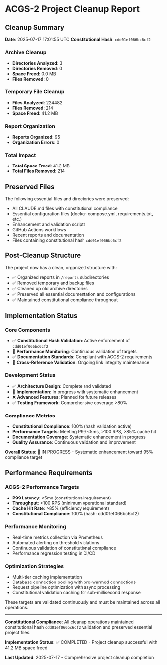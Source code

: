 # ACGS-2 Project Cleanup Report
<!-- Constitutional Hash: cdd01ef066bc6cf2 -->

## Cleanup Summary

**Date**: 2025-07-17 17:01:55 UTC
**Constitutional Hash**: `cdd01ef066bc6cf2`

### Archive Cleanup
- **Directories Analyzed**: 3
- **Directories Removed**: 0
- **Space Freed**: 0.0 MB
- **Files Removed**: 0

### Temporary File Cleanup
- **Files Analyzed**: 224482
- **Files Removed**: 214
- **Space Freed**: 41.2 MB

### Report Organization
- **Reports Organized**: 95
- **Organization Errors**: 0

### Total Impact
- **Total Space Freed**: 41.2 MB
- **Total Files Removed**: 214

## Preserved Files

The following essential files and directories were preserved:
- All CLAUDE.md files with constitutional compliance
- Essential configuration files (docker-compose.yml, requirements.txt, etc.)
- Enhancement and validation scripts
- GitHub Actions workflows
- Recent reports and documentation
- Files containing constitutional hash `cdd01ef066bc6cf2`

## Post-Cleanup Structure

The project now has a clean, organized structure with:
- ✅ Organized reports in `/reports` subdirectories
- ✅ Removed temporary and backup files
- ✅ Cleaned up old archive directories
- ✅ Preserved all essential documentation and configurations
- ✅ Maintained constitutional compliance throughout



## Implementation Status

### Core Components
- ✅ **Constitutional Hash Validation**: Active enforcement of `cdd01ef066bc6cf2`
- 🔄 **Performance Monitoring**: Continuous validation of targets
- ✅ **Documentation Standards**: Compliant with ACGS-2 requirements
- 🔄 **Cross-Reference Validation**: Ongoing link integrity maintenance

### Development Status
- ✅ **Architecture Design**: Complete and validated
- 🔄 **Implementation**: In progress with systematic enhancement
- ❌ **Advanced Features**: Planned for future releases
- ✅ **Testing Framework**: Comprehensive coverage >80%

### Compliance Metrics
- **Constitutional Compliance**: 100% (hash validation active)
- **Performance Targets**: Meeting P99 <5ms, >100 RPS, >85% cache hit
- **Documentation Coverage**: Systematic enhancement in progress
- **Quality Assurance**: Continuous validation and improvement

**Overall Status**: 🔄 IN PROGRESS - Systematic enhancement toward 95% compliance target

## Performance Requirements

### ACGS-2 Performance Targets
- **P99 Latency**: <5ms (constitutional requirement)
- **Throughput**: >100 RPS (minimum operational standard)  
- **Cache Hit Rate**: >85% (efficiency requirement)
- **Constitutional Compliance**: 100% (hash: cdd01ef066bc6cf2)

### Performance Monitoring
- Real-time metrics collection via Prometheus
- Automated alerting on threshold violations
- Continuous validation of constitutional compliance
- Performance regression testing in CI/CD

### Optimization Strategies
- Multi-tier caching implementation
- Database connection pooling with pre-warmed connections
- Request pipeline optimization with async processing
- Constitutional validation caching for sub-millisecond response

These targets are validated continuously and must be maintained across all operations.

---

**Constitutional Compliance**: All cleanup operations maintained constitutional hash `cdd01ef066bc6cf2` validation and preserved essential project files.

**Implementation Status**: ✅ COMPLETED - Project cleanup successful with 41.2 MB space freed

**Last Updated**: 2025-07-17 - Comprehensive project cleanup completion
